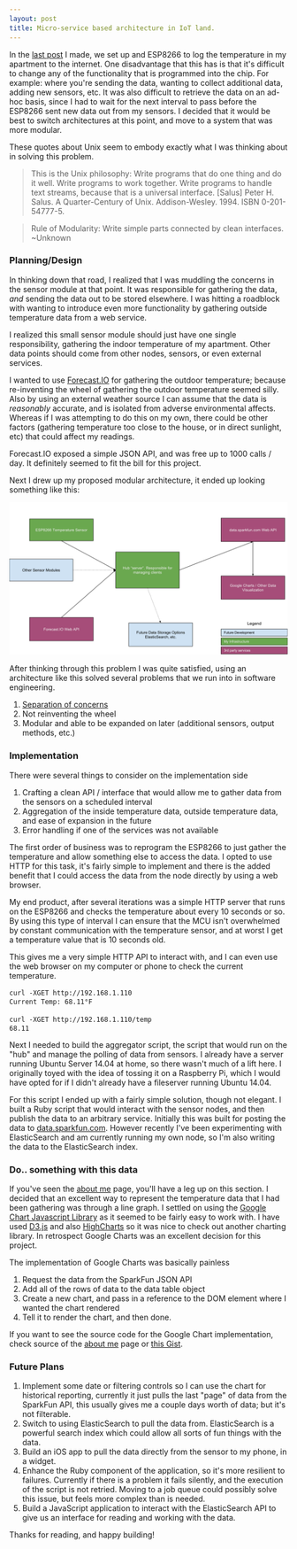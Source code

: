 ```yaml
---
layout: post
title: Micro-service based architecture in IoT land.
---
```


In the [last post](/2016-02-27-esp8266-adventures) I made, we set up and ESP8266 to log the temperature in my apartment to the internet. One disadvantage that this has is that it's difficult to change any of the functionality that is programmed into the chip. For example: where you're sending the data, wanting to collect additional data, adding new sensors, etc. It was also difficult to retrieve the data on an ad-hoc basis, since I had to wait for the next interval to pass before the ESP8266 sent new data out from my sensors. I decided that it would be best to switch architectures at this point, and move to a system that was more modular.

These quotes about Unix seem to embody exactly what I was thinking about in solving this problem.

> This is the Unix philosophy: Write programs that do one thing and do it well. Write programs to work together. Write programs to handle text streams, because that is a universal interface.
[Salus] Peter H. Salus. A Quarter-Century of Unix. Addison-Wesley. 1994. ISBN 0-201-54777-5.

> Rule of Modularity: Write simple parts connected by clean interfaces.
  ~Unknown

### Planning/Design

In thinking down that road, I realized that I was muddling the concerns in the sensor module at that point. It was responsible for gathering the data, *and* sending the data out to be stored elsewhere. I was hitting a roadblock with wanting to introduce even more functionality by gathering outside temperature data from a web service. 

I realized this small sensor module should just have one single responsibility, gathering the indoor temperature of my apartment. Other data points should come from other nodes, sensors, or even external services.

I wanted to use [Forecast.IO](https://developer.forecast.io/) for gathering the outdoor temperature; because re-inventing the wheel of gathering the outdoor temperature seemed silly. Also by using an external weather source I can assume that the data is _reasonably_ accurate, and is isolated from adverse environmental affects. Whereas if I was attempting to do this on my own, there could be other factors (gathering temperature too close to the house, or in direct sunlight, etc) that could affect my readings.

Forecast.IO exposed a simple JSON API, and was free up to 1000 calls / day. It definitely seemed to fit the bill for this project.

Next I drew up my proposed modular architecture, it ended up looking something like this:

<img src="/img/esp8266_temperature_infastructure.svg" class="center-block img-thumbnail" alt="A horribly crude drawing of my micro-service style infrastructure.">

After thinking through this problem I was quite satisfied, using an architecture like this solved several problems that we run into in software engineering.

1. [Separation of concerns](https://en.wikipedia.org/wiki/Separation_of_concerns)
1. Not reinventing the wheel
1. Modular and able to be expanded on later (additional sensors, output methods, etc.)

### Implementation

There were several things to consider on the implementation side

1. Crafting a clean API / interface that would allow me to gather data from the sensors on a scheduled interval
1. Aggregation of the inside temperature data, outside temperature data, and ease of expansion in the future
1. Error handling if one of the services was not available

The first order of business was to reprogram the ESP8266 to just gather the temperature and allow something else to access the data. I opted to use HTTP for this task, it's fairly simple to implement and there is the added benefit that I could access the data from the node directly by using a web browser.  

My end product, after several iterations was a simple HTTP server that runs on the ESP8266 and checks the temperature about every 10 seconds or so. By using this type of interval I can ensure that the MCU isn't overwhelmed by constant communication with the temperature sensor, and at worst I get a temperature value that is 10 seconds old.

<script src="https://gist.github.com/adamrunner/700dda463f25ab56b97b.js"></script>

This gives me a very simple HTTP API to interact with, and I can even use the web browser on my computer or phone to check the current temperature.

~~~
curl -XGET http://192.168.1.110
Current Temp: 68.11°F

curl -XGET http://192.168.1.110/temp
68.11
~~~

Next I needed to build the aggregator script, the script that would run on the "hub" and manage the polling of data from sensors. I already have a server running Ubuntu Server 14.04 at home, so there wasn't much of a lift here. I originally toyed with the idea of tossing it on a Raspberry Pi, which I would have opted for if I didn't already have a fileserver running Ubuntu 14.04.

For this script I ended up with a fairly simple solution, though not elegant. I built a Ruby script that would interact with the sensor nodes, and then publish the data to an arbitrary service. Initially this was built for posting the data to [data.sparkfun.com](http://data.sparkfun.com). However recently I've been experimenting with ElasticSearch and am currently running my own node, so I'm also writing the data to the ElasticSearch index.

<script src="https://gist.github.com/adamrunner/05fd4af5da7728b9dfd7.js"></script>

### Do.. something with this data

If you've seen the [about me](/aboutme) page, you'll have a leg up on this section. I decided that an excellent way to represent the temperature data that I had been gathering was through a line graph. I settled on using the [Google Chart Javascript Library](https://developers.google.com/chart/) as it seemed to be fairly easy to work with. I have used [D3.js](https://d3js.org/) and also [HighCharts](http://www.highcharts.com/) so it was nice to check out another charting library. In retrospect Google Charts was an excellent decision for this project.

The implementation of Google Charts was basically painless

1. Request the data from the SparkFun JSON API
1. Add all of the rows of data to the data table object
1. Create a new chart, and pass in a reference to the DOM element where I wanted the chart rendered
1. Tell it to render the chart, and then done.

If you want to see the source code for the Google Chart implementation, check source of the [about me](/aboutme) page or [this Gist](https://gist.github.com/adamrunner/8221a232ac68bae90f48).

### Future Plans

1. Implement some date or filtering controls so I can use the chart for historical reporting, currently it just pulls the last "page" of data from the SparkFun API, this usually gives me a couple days worth of data; but it's not filterable.
1. Switch to using ElasticSearch to pull the data from. ElasticSearch is a powerful search index which could allow all sorts of fun things with the data.
1. Build an iOS app to pull the data directly from the sensor to my phone, in a widget.
1. Enhance the Ruby component of the application, so it's more resilient to failures. Currently if there is a problem it fails silently, and the execution of the script is not retried. Moving to a job queue could possibly solve this issue, but feels more complex than is needed.
1. Build a JavaScript application to interact with the ElasticSearch API to give us an interface for reading and working with the data.

Thanks for reading, and happy building!
